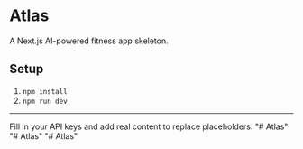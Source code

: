 # Atlas

A Next.js AI-powered fitness app skeleton.

## Setup

1. `npm install`
2. `npm run dev`

---

Fill in your API keys and add real content to replace placeholders.
"# Atlas" 
"# Atlas" 
"# Atlas" 
